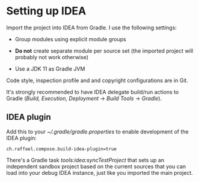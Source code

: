 Setting up IDEA
===============

Import the project into IDEA from Gradle. I use the following settings:

- Group modules using explicit module groups

- **Do not** create separate module per source set (the imported project
  will probably not work otherwise)
  
- Use a JDK 11 as Gradle JVM

Code style, inspection profile and and copyright configurations are in Git.

It's strongly recommended to have IDEA delegate build/run actions to
Gradle (*Build, Execution, Deployment* → *Build Tools* → *Gradle*).


IDEA plugin
-----------

Add this to your *~/.gradle/gradle.properties* to enable development of the
IDEA plugin:

```
ch.raffael.compose.build-idea-plugin=true
```

There's a Gradle task *tools:idea:syncTestProject* that sets up an
independent sandbox project based on the current sources that you can load
into your debug IDEA instance, just like you imported the main project.

